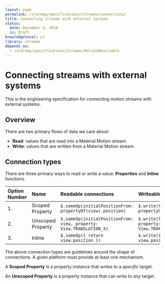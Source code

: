 ```yaml
---
layout: page
permalink: /starmap/specifications/streams/connections/
title: Connecting streams with external systems
status:
  date: December 6, 2016
  is: Draft
knowledgelevel: L2
library: streams
depends_on:
  - /starmap/specifications/streams/MotionObservable
---
```


# Connecting streams with external systems

This is the engineering specification for connecting motion streams with external systems.

## Overview

There are two primary flows of data we care about:

- **Read**: values that are read into a Material Motion stream.
- **Write**: values that are written from a Material Motion stream.

## Connection types

There are three primary ways to read or write a value: **Properties** and **Inline** functions.

| Option Number | Name              | Readable connections                                                | Writeable connections                             |
|:--------------|:------------------|:--------------------------------------------------------------------|:--------------------------------------------------|
| 1.            | Scoped Property   | `$.someOp(initialPositionFrom: propertyOf(view).position)`          | `$.write(to: propertyOf(view).position)`          |
| 2.            | Unscoped Property | `$.someOp(initialPositionFrom: view, property: View.TRANSLATION_X)` | `$.write(to: view, property: View.TRANSLATION_X)` |
| 3.            | Inline            | `$.someOp({ return view.position })`                                | `$.write({ value in view.position = value })`     |

The above connection types are guidelines around the shape of connections. A given platform must
provide at least one mechanism.

A **Scoped Property** is a property instance that writes to a *specific* target.

An **Unscoped Property** is a property instance that can write to *any* target.
